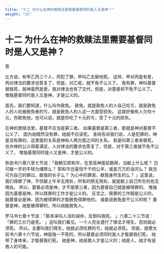 ```yaml
---
title: "十二 为什么在神的救赎法里需要基督同时是人又是神？"
weight: "31"
---
```


# 十二 为什么在神的救赎法里需要基督同时是人又是神？


答

比方说，有甲乙丙三个人，丙犯了罪，甲叫乙去替他死。
这样，甲对丙是有爱，丙对律法的要求也答复了，但是，对乙呢，就不免不公义了。
我有罪，神叫基督替我死，就神虽然是爱，我对律法也有了交代，但是，对基督却不免不公义了。
惟独基督同时是人又是神，才是公义的。

首先，我们要知道，什么叫作赦免。
赦免，就是赦免人的人自己吃亏，就是赦免人的人吃被赦免者的亏，就是赦免人的人这一方面受损失。
这就好像有人欠你十元，你赦免他，也可以说，就是你吃了十元的亏，受了十元的损失。

在神的救赎法里，基督不应当是第三者。
如果基督是第三者，那就是神对基督不公义了。
因为祂既然没有罪，祂就不应该死。
圣经告诉我们说，人是犯罪的，神是没有罪的，这里面的关系是神和人两方面之间的关系。
若是叫第三者来替死，也许神的公义得着满足，人对律法的要求也答复了，但是，对于第三者就不免不公义了。
惟独基督同时是人又是神，才是公义的。

弥迦书六章六至七节说：「我朝见耶和华，在至高神面前跪拜，当献上什么呢？
岂可献一岁的牛犊为燔祭么？
耶和华岂喜悦千千的公羊，或是万万的油河么？
我岂可为自己的罪过，献我的长子么？
为心中的罪恶，献我身所生的么？
」这里说，我们得罪了神，不但献上牛羊无用处，所有的祭无用处，就是献上自己所生的也无用处。
所以，基督必须是神，才不是第三者，因为基督自己就是被得罪的。
惟独因为基督是神，所以赎罪的工作才是公义的。
反言之，赎罪的工作既是公义的，就基督必是神，因为被得罪的才能赦免得罪他的。
谁能说赦免是不公义的呢？
基督是神，祂是被得罪的，所以祂能赦免人。

罗马书七章十节说：「那本来叫人活的诫命，反倒叫我死。
」六章二十三节说：「罪的工价乃是死。
」这叫我们看见，一个人完全遵行了律法才得生，否则就必须死。
所以，主要叫我们得生，祂就必须吃罪的亏，祂就必须死。
但是，提摩太前书六章十六节说，神是独一不死的，所以基督必须同时是人才能替我们死。
祂带了身体来，才能替我们死。
祂是神，祂拯救人才是公义的；祂是人，祂才有拯救人的可能。
